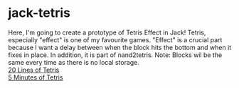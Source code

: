 # jack-tetris
Here, I'm going to create a prototype of Tetris Effect in Jack! Tetris, especially "effect" is one of my favourite games. "Effect" is a crucial part because I want a delay between when the block hits the bottom and when it fixes in place. In addition, it is part of nand2tetris.
Note: Blocks wil be the same every time as there is no local storage. <br>
[20 Lines of Tetris](https://github.com/cody-berry/jack-tetris/assets/86871915/d9448e1b-b331-4be0-b1a6-d223d4642ebf) <br>
[5 Minutes of Tetris](https://github.com/cody-berry/jack-tetris/assets/86871915/ac0b414f-c8e9-4a1c-a8da-4e44c239d768)
